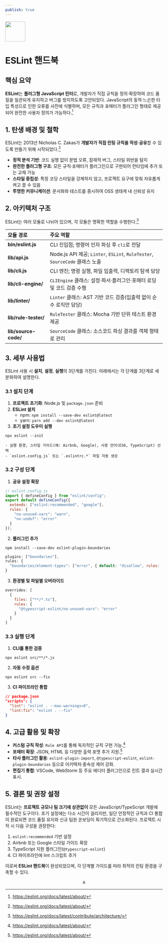 ```yaml
---
publish: true
---
```


<img src="https://r2cdn.perplexity.ai/pplx-full-logo-primary-dark%402x.png" style="height:64px;margin-right:32px"/>

# ESLint 핸드북

## 핵심 요약

**ESLint**는 **플러그형 JavaScript 린터**로, 개발자가 직접 규칙을 정의·확장하여 코드 품질을 일관되게 유지하고 버그를 방지하도록 고안되었다. JavaScript의 동적·느슨한 타입 특성으로 인한 오류를 사전에 식별하며, 모든 규칙과 포매터가 플러그인 형태로 제공되어 완전한 사용자 정의가 가능하다.[^1]

## 1. 탄생 배경 및 철학

ESLint는 2013년 Nicholas C. Zakas가 **개발자가 직접 린팅 규칙을 작성·공유**할 수 있도록 만들기 위해 시작되었다.[^1]

- **정적 분석 기반**: 코드 실행 없이 문법 오류, 잠재적 버그, 스타일 위반을 탐지
- **완전한 플러그형 구조**: 모든 규칙·포매터가 플러그인으로 구현되어 런타임에 추가 또는 교체 가능
- **스타일 중립성**: 특정 코딩 스타일을 강제하지 않고, 프로젝트 요구에 맞춰 자유롭게 켜고 끌 수 있음
- **투명한 커뮤니케이션**: 문서화와 테스트를 중시하여 OSS 생태계 내 신뢰성 유지


## 2. 아키텍처 구조

ESLint는 여러 모듈로 나뉘어 있으며, 각 모듈은 명확한 역할을 수행한다.[^2]


| 모듈 경로 | 주요 역할 |
| :-- | :-- |
| **bin/eslint.js** | CLI 진입점; 명령어 인자 파싱 후 `cli`로 전달 |
| **lib/api.js** | Node.js API 제공; `Linter`, `ESLint`, `RuleTester`, `SourceCode` 클래스 노출 |
| **lib/cli.js** | CLI 엔진; 명령 실행, 파일 입출력, 디렉토리 탐색 담당 |
| **lib/cli-engine/** | `CLIEngine` 클래스: 설정·파서·플러그인·포매터 로딩 및 코드 검증 수행 |
| **lib/linter/** | `Linter` 클래스: AST 기반 코드 검증(입출력 없이 순수 로직만 담당) |
| **lib/rule-tester/** | `RuleTester` 클래스: Mocha 기반 단위 테스트 환경 제공 |
| **lib/source-code/** | `SourceCode` 클래스: 소스코드 파싱 결과를 객체 형태로 관리 |

## 3. 세부 사용법

ESLint 사용 시 **설치**, **설정**, **실행**의 3단계를 거친다. 아래에서는 각 단계를 3단계로 세분화하여 설명한다.

### 3.1 설치 단계

1. **프로젝트 초기화**: Node.js 및 `package.json` 준비
2. **ESLint 설치**
    - npm: `npm install --save-dev eslint@latest`
    - yarn: `yarn add --dev eslint@latest`
3. **초기 설정 도우미 실행**

```
npx eslint --init
```

    - 실행 환경, 스타일 가이드(예: Airbnb, Google), 사용 언어(ES6, TypeScript) 선택
    - `eslint.config.js` 또는 `.eslintrc.*` 파일 자동 생성

### 3.2 구성 단계

1. **공유 설정 확장**

```js
// eslint.config.js
import { defineConfig } from "eslint/config";
export default defineConfig({
  extends: ["eslint:recommended", "google"],
  rules: {
    "no-unused-vars": "warn",
    "no-undef": "error"
  }
});
```

2. **플러그인 추가**

```
npm install --save-dev eslint-plugin-boundaries
```

```js
plugins: ["boundaries"],
rules: {
  "boundaries/element-types": ["error", { default: "disallow", rules: [...] }]
}
```

3. **환경별 및 파일별 오버라이드**

```js
overrides: [
  {
    files: ["**/*.ts"],
    rules: {
      "@typescript-eslint/no-unused-vars": "error"
    }
  }
]
```


### 3.3 실행 단계

1. **CLI를 통한 검증**

```
npx eslint src/**/*.js
```

2. **자동 수정 옵션**

```
npx eslint src --fix
```

3. **CI 파이프라인 통합**

```json
// package.json
"scripts": {
  "lint": "eslint . --max-warnings=0",
  "lint:fix": "eslint . --fix"
}
```


## 4. 고급 활용 및 확장

- **커스텀 규칙 작성**: `Rule API`를 통해 독자적인 규칙 구현 가능.[^1]
- **포매터 확장**: JSON, HTML 등 다양한 출력 포맷 추가 지원.[^1]
- **타사 플러그인 활용**: `eslint-plugin-import`, `@typescript-eslint`, `eslint-plugin-boundaries` 등으로 아키텍처·종속성 제어 강화.
- **편집기 통합**: VSCode, WebStorm 등 주요 에디터 플러그인으로 린트 결과 실시간 표시.


## 5. 결론 및 권장 설정

ESLint는 **프로젝트 규모나 팀 크기에 상관없이** 모든 JavaScript/TypeScript 개발에 필수적인 도구이다. 초기 설정에는 다소 시간이 걸리지만, 일단 안정적인 규칙과 CI 통합이 완료되면 코드 품질 유지와 신규 팀원 온보딩이 획기적으로 간소화된다. 프로젝트 시작 시 다음 구성을 권장한다:

1. `eslint:recommended` 기반 설정
2. Airbnb 또는 Google 스타일 가이드 확장
3. TypeScript 지원 플러그인(`@typescript-eslint`)
4. CI 파이프라인에 lint 스크립트 추가

이로써 **ESLint 핸드북**이 완성되었으며, 각 단계별 가이드를 따라 최적의 린팅 환경을 구축할 수 있다.

<div style="text-align: center">⁂</div>

[^1]: https://eslint.org/docs/latest/about/

[^2]: https://eslint.org/docs/latest/contribute/architecture/

[^3]: https://eslint.org/docs/latest/use/getting-started

[^4]: https://eslint.org/docs/latest/use/

[^5]: https://dev.to/shivambmgupta/eslint-what-why-when-how-5f1d

[^6]: https://desosa.nl/projects/eslint/2020/03/16/vision-to-architecture

[^7]: https://ingg.dev/eslint/

[^8]: https://www.linkedin.com/pulse/enforcing-architectural-boundaries-eslint-amr-bahaa-4vljf

[^9]: https://eslint.org/docs/latest/use/configure/

[^10]: https://github.com/eslint/eslint

[^11]: https://github.com/CodelyTV/eslint-plugin-hexagonal-architecture

[^12]: https://nextjs.org/docs/app/api-reference/config/eslint

[^13]: https://www.linkedin.com/advice/0/what-benefits-using-eslint-code-quality-consistency

[^14]: https://www.npmjs.com/package/eslint-plugin-hexagonal-architecture

[^15]: https://www.z1.digital/blog/eslint-guide-how-to-use-it-with-confidence

[^16]: https://eslint.org

[^17]: https://github.com/javierbrea/eslint-plugin-boundaries

[^18]: https://tech.kakao.com/posts/375

[^19]: https://velog.io/@rookieand/ESLint-Prettier를-왜-써야-할까

[^20]: https://www.kimcoder.io/blog/clean-frontend-architecture

